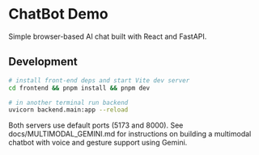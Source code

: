 # ChatBot Demo

Simple browser-based AI chat built with React and FastAPI.

## Development

```bash
# install front-end deps and start Vite dev server
cd frontend && pnpm install && pnpm dev
```

```bash
# in another terminal run backend
uvicorn backend.main:app --reload
```

Both servers use default ports (5173 and 8000).
See docs/MULTIMODAL_GEMINI.md for instructions on building a multimodal chatbot with voice and gesture support using Gemini.
